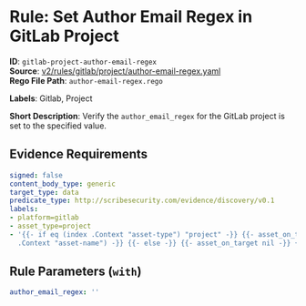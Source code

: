 # Rule: Set Author Email Regex in GitLab Project

**ID**: `gitlab-project-author-email-regex`  
**Source**: [v2/rules/gitlab/project/author-email-regex.yaml](scribe-public/sample-policies.git/v2/rules/gitlab/project/author-email-regex.yaml)  
**Rego File Path**: `author-email-regex.rego`  

**Labels**: Gitlab, Project

**Short Description**: Verify the `author_email_regex` for the GitLab project is set to the specified value.

## Evidence Requirements

```yaml
signed: false
content_body_type: generic
target_type: data
predicate_type: http://scribesecurity.com/evidence/discovery/v0.1
labels:
- platform=gitlab
- asset_type=project
- '{{- if eq (index .Context "asset-type") "project" -}} {{- asset_on_target (index
  .Context "asset-name") -}} {{- else -}} {{- asset_on_target nil -}} {{- end -}}'
```
## Rule Parameters (`with`)

```yaml
author_email_regex: ''
```
